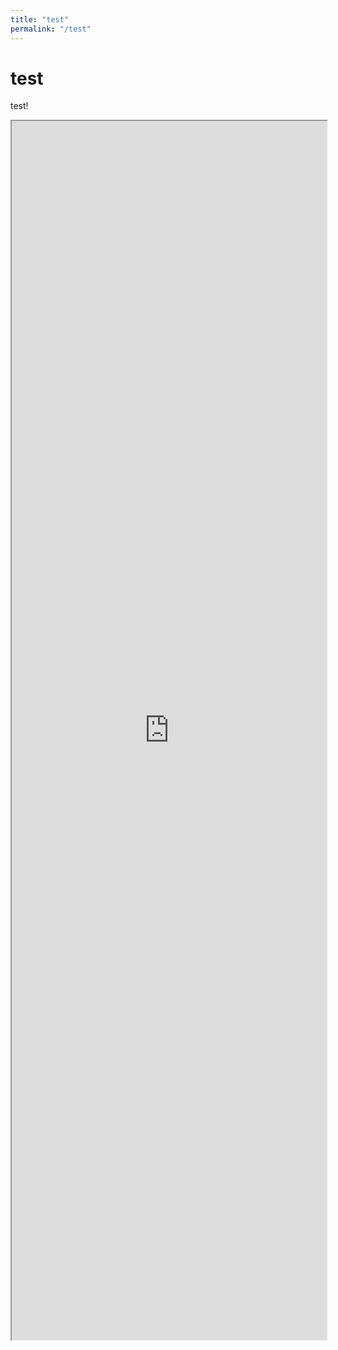 ```yaml
---
title: "test"
permalink: "/test"
---
```

# test
test!
<div height="50vh">
<iframe src="http://localhost:5000/view/sexy" width="100%" height="50%">
</iframe>
</div>